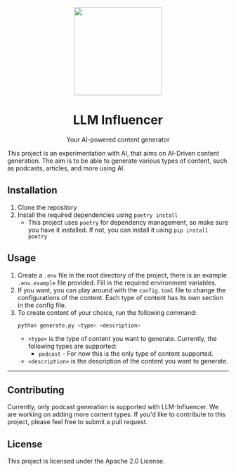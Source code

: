 <div align="center">
<img width="200px" src="https://raw.githubusercontent.com/iamadhee/llm-influencer/main/assets/influencer.png">
<h1>LLM Influencer</h1></div>

<div align="center">
Your AI-powered content generator
</div>

This project is an experimentation with AI, that aims on AI-Driven content generation. The aim is to be able to generate various types of content, such as podcasts, articles, and more using AI.

## Installation

1. Clone the repository
2. Install the required dependencies using `poetry install`
   - This project uses `poetry` for dependency management, so make sure you have it installed. If not, you can install it using `pip install poetry`

## Usage
1. Create a `.env` file in the root directory of the project, there is an example `.env.example` file provided. Fill in the required environment variables.
2. If you want, you can play around with the `config.toml` file to change the configurations of the content. Each type of content has its own section in the config file.
3. To create content of your choice, run the following command:
    ```bash
    python generate.py <type> <description>
    ```
    - `<type>` is the type of content you want to generate. Currently, the following types are supported:
        - `podcast` - For now this is the only type of content supported.
    - `<description>` is the description of the content you want to generate.

---

## Contributing
Currently, only podcast generation is supported with LLM-Influencer. We are working on adding more content types. If you'd like to contribute to this project, please feel free to submit a pull request.

## License
This project is licensed under the Apache 2.0 License.






